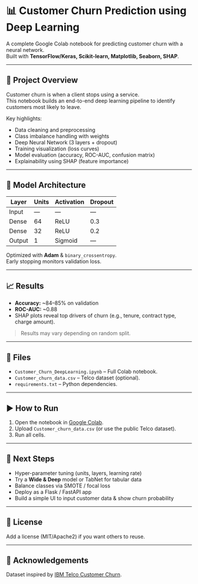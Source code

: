 # 📊 Customer Churn Prediction using Deep Learning

A complete Google Colab notebook for predicting customer churn with a neural network.  
Built with **TensorFlow/Keras, Scikit-learn, Matplotlib, Seaborn, SHAP**.

---

## 🚀 Project Overview
Customer churn is when a client stops using a service.  
This notebook builds an end-to-end deep learning pipeline to identify customers most likely to leave.

Key highlights:
- Data cleaning and preprocessing
- Class imbalance handling with weights
- Deep Neural Network (3 layers + dropout)
- Training visualization (loss curves)
- Model evaluation (accuracy, ROC-AUC, confusion matrix)
- Explainability using SHAP (feature importance)

---

## 🧠 Model Architecture
| Layer | Units | Activation | Dropout |
|-------|-------|------------|---------|
| Input | — | — | — |
| Dense | 64 | ReLU | 0.3 |
| Dense | 32 | ReLU | 0.2 |
| Output | 1 | Sigmoid | — |

Optimized with **Adam** & `binary_crossentropy`.  
Early stopping monitors validation loss.

---

## 📈 Results
- **Accuracy:** ~84–85% on validation  
- **ROC-AUC:** ~0.88  
- SHAP plots reveal top drivers of churn (e.g., tenure, contract type, charge amount).

> Results may vary depending on random split.

---

## 📂 Files
- `Customer_Churn_DeepLearning.ipynb` – Full Colab notebook.
- `Customer_churn_data.csv` – Telco dataset (optional).
- `requirements.txt` – Python dependencies.

---

## ▶️ How to Run
1. Open the notebook in [Google Colab](https://colab.research.google.com/).
2. Upload `Customer_churn_data.csv` (or use the public Telco dataset).
3. Run all cells.

---

## 📌 Next Steps
- Hyper-parameter tuning (units, layers, learning rate)
- Try a **Wide & Deep** model or TabNet for tabular data
- Balance classes via SMOTE / focal loss
- Deploy as a Flask / FastAPI app
- Build a simple UI to input customer data & show churn probability

---

## 📝 License
Add a license (MIT/Apache2) if you want others to reuse.

---

## 🙌 Acknowledgements
Dataset inspired by [IBM Telco Customer Churn](https://www.ibm.com/communities/analytics/watson-analytics-blog/guide-to-sample-datasets/).
